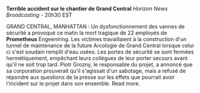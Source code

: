﻿**Terrible accident sur le chantier de Grand Central**
*Horizon News Broadcasting* - 20h30 EST

GRAND CENTRAL, MANHATTAN : Un dysfonctionnement des vannes de sécurité a provoqué ce matin la mort tragique de 22 employés de **Prometheus** Engeeniring. Les victimes travaillaient à la construction d'un tunnel de maintenance de la future Arcologie de Grand Central lorsque celui ci s'est soudain remplit d'eau usées. Les portes de sécurité se sont fermées hermétiquement, empêchant leurs collègues de leur porter secours avant qu'il ne soit trop tard. 
Piotr Grozny, le responsable du projet, a annoncé que sa corporation prouverait qu'il s'agissait d'un sabotage, mais a refusé de répondre aux questions de la presse sur les effets que pourrait avoir l'incident sur le projet dans son ensemble. Read more.